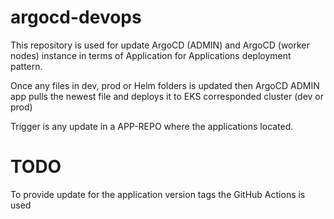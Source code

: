 # argocd-devops

This repository is used for update ArgoCD (ADMIN) and ArgoCD (worker nodes) instance in terms of Application for Applications deployment pattern.

Once any files in dev, prod or Helm folders is updated then ArgoCD ADMIN app pulls the newest file and deploys it to EKS corresponded cluster (dev or prod)

Trigger is any update in a APP-REPO where the applications located. 

 # TODO 
To provide update for the application version tags the GitHub Actions is used 